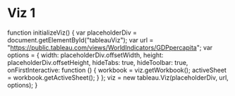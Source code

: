 # Viz 1
function initializeViz() {
  var placeholderDiv = document.getElementById("tableauViz");
  var url = "https://public.tableau.com/views/WorldIndicators/GDPpercapita";
  var options = {
    width: placeholderDiv.offsetWidth,
    height: placeholderDiv.offsetHeight,
    hideTabs: true,
    hideToolbar: true,
    onFirstInteractive: function () {
      workbook = viz.getWorkbook();
      activeSheet = workbook.getActiveSheet();
    }
  };
  viz = new tableau.Viz(placeholderDiv, url, options);
}      
